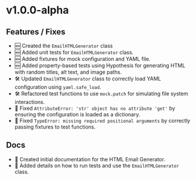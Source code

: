 # v1.0.0-alpha

## Features / Fixes

- :new: Created the `EmailHTMLGenerator` class
- :new: Added unit tests for `EmailHTMLGenerator` class.
- :new: Added fixtures for mock configuration and YAML file.
- :new: Added property-based tests using Hypothesis for generating HTML with random titles, alt text, and image paths.
- :hammer_and_wrench: Updated `EmailHTMLGenerator` class to correctly load YAML configuration using `yaml.safe_load`.
- :hammer_and_wrench: Refactored test functions to use `mock.patch` for simulating file system interactions.
- :bug: Fixed `AttributeError: 'str' object has no attribute 'get'` by ensuring the configuration is loaded as a dictionary.
- :bug: Fixed `TypeError: missing required positional arguments` by correctly passing fixtures to test functions.

## Docs

- :memo: Created initial documentation for the HTML Email Generator.
- :memo: Added details on how to run tests and use the `EmailHTMLGenerator` class.
